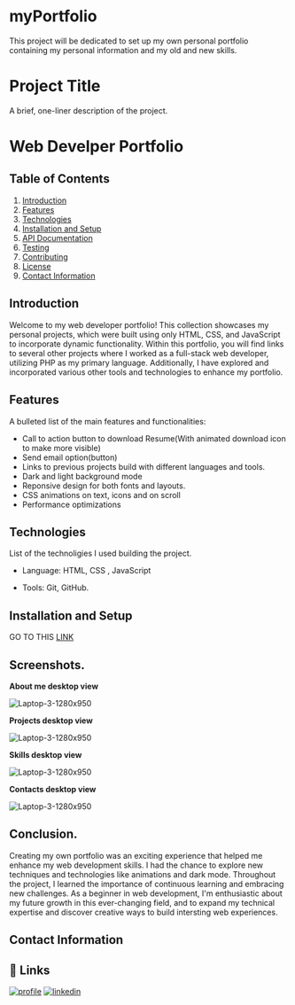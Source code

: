 # myPortfolio

This project will be dedicated to set up my own personal portfolio containing my personal
information and my old and new skills.

# Project Title

A brief, one-liner description of the project.

# Web Develper Portfolio

## Table of Contents

1. [Introduction](#introduction)
2. [Features](#features)
3. [Technologies](#technologies)
4. [Installation and Setup](#installation-and-setup)
5. [API Documentation](#api-documentation)
6. [Testing](#testing)
7. [Contributing](#contributing)
8. [License](#license)
9. [Contact Information](#contact-information)

## Introduction

Welcome to my web developer portfolio! This collection showcases my personal projects, which were built using only HTML, CSS, and JavaScript to incorporate dynamic functionality. Within this portfolio, you will find links to several other projects where I worked as a full-stack web developer, utilizing PHP as my primary language. Additionally, I have explored and incorporated various other tools and technologies to enhance my portfolio.

## Features

A bulleted list of the main features and functionalities:

- Call to action button to download Resume(With animated download icon to make more visible)
- Send email option(button)
- Links to previous projects build with different languages and tools.
- Dark and light background mode
- Reponsive design for both fonts and layouts.
- CSS animations on text, icons and on scroll
- Performance optimizations

## Technologies

List of the technoligies I used building the project.

- Language: HTML, CSS , JavaScript

- Tools: Git, GitHub.

## Installation and Setup

GO TO THIS [LINK](https://elegant-semolina-c82ca3.netlify.app)

## Screenshots.

**About me desktop view**

![Laptop-3-1280x950](https://github.com/becodeorg/GNT-Verou-4/assets/120504440/e570d57a-12ff-4a2e-8c9d-0bd62c4d2d8d)

**Projects desktop view**

![Laptop-3-1280x950](https://github.com/becodeorg/GNT-Verou-4/assets/120504440/b392b21e-ca65-40bb-a675-9bd2dd4fa351)

**Skills desktop view**

![Laptop-3-1280x950](https://github.com/becodeorg/verou-4-backend-express-intro-RachidMA/assets/120504440/e4907569-797a-4328-8e98-5472557cac6d)

**Contacts desktop view**

![Laptop-3-1280x950](https://github.com/becodeorg/GNT-Verou-4/assets/120504440/b99d4959-93e4-4dc7-ae89-4ed80620b0d9)

## Conclusion.

Creating my own portfolio was an exciting experience that helped me enhance my web development skills. I had the chance to explore new techniques and technologies like animations and dark mode. Throughout the project, I learned the importance of continuous learning and embracing new challenges. As a beginner in web development, I'm enthusiastic about my future growth in this ever-changing field, and to expand my technical expertise and discover creative ways to build intersting web experiences.

## Contact Information

## 🔗 Links

[![profile](https://img.shields.io/badge/my_profile-000?style=for-the-badge&logo=ko-fi&logoColor=white)](https://github.com/RachidMA/)
[![linkedin](https://img.shields.io/badge/linkedin-0A66C2?style=for-the-badge&logo=linkedin&logoColor=white)](https://www.linkedin.com/in/rachid-azzahir-b1284a25a/)
